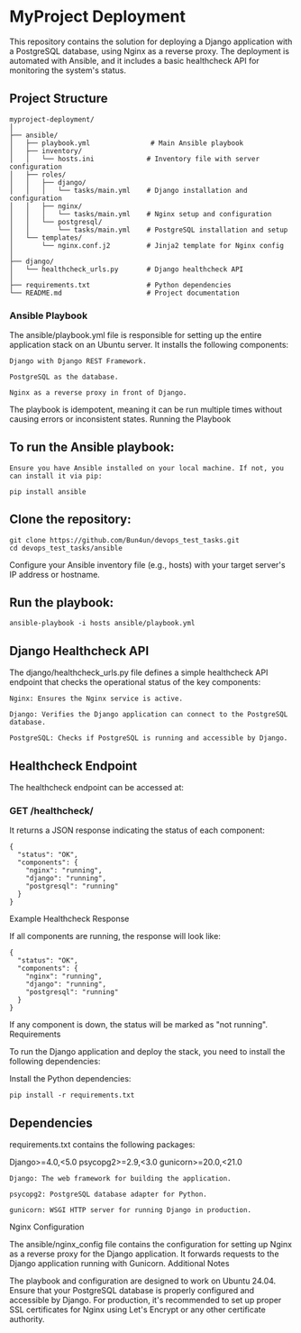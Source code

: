 # MyProject Deployment

This repository contains the solution for deploying a Django application with a PostgreSQL database, using Nginx as a reverse proxy. The deployment is automated with Ansible, and it includes a basic healthcheck API for monitoring the system's status.

## Project Structure

```plaintext
myproject-deployment/
│
├── ansible/
│   ├── playbook.yml               # Main Ansible playbook
│   ├── inventory/
│   │   └── hosts.ini             # Inventory file with server configuration
│   ├── roles/
│   │   ├── django/
│   │   │   └── tasks/main.yml    # Django installation and configuration
│   │   ├── nginx/
│   │   │   └── tasks/main.yml    # Nginx setup and configuration
│   │   └── postgresql/
│   │       └── tasks/main.yml    # PostgreSQL installation and setup
│   └── templates/
│       └── nginx.conf.j2         # Jinja2 template for Nginx config
│
├── django/
│   └── healthcheck_urls.py       # Django healthcheck API
│
├── requirements.txt              # Python dependencies
└── README.md                     # Project documentation
```
### Ansible Playbook

The ansible/playbook.yml file is responsible for setting up the entire application stack on an Ubuntu server. It installs the following components:

    Django with Django REST Framework.

    PostgreSQL as the database.

    Nginx as a reverse proxy in front of Django.

The playbook is idempotent, meaning it can be run multiple times without causing errors or inconsistent states.
Running the Playbook

## To run the Ansible playbook:

    Ensure you have Ansible installed on your local machine. If not, you can install it via pip:
```
pip install ansible
```
## Clone the repository:
```
git clone https://github.com/Bun4un/devops_test_tasks.git
cd devops_test_tasks/ansible
```
Configure your Ansible inventory file (e.g., hosts) with your target server's IP address or hostname.

## Run the playbook:

    ansible-playbook -i hosts ansible/playbook.yml

## Django Healthcheck API

The django/healthcheck_urls.py file defines a simple healthcheck API endpoint that checks the operational status of the key components:

    Nginx: Ensures the Nginx service is active.

    Django: Verifies the Django application can connect to the PostgreSQL database.

    PostgreSQL: Checks if PostgreSQL is running and accessible by Django.

## Healthcheck Endpoint

The healthcheck endpoint can be accessed at:

### GET /healthcheck/

It returns a JSON response indicating the status of each component:
```
{
  "status": "OK",
  "components": {
    "nginx": "running",
    "django": "running",
    "postgresql": "running"
  }
}
```
Example Healthcheck Response

If all components are running, the response will look like:
```
{
  "status": "OK",
  "components": {
    "nginx": "running",
    "django": "running",
    "postgresql": "running"
  }
}
```
If any component is down, the status will be marked as "not running".
Requirements

To run the Django application and deploy the stack, you need to install the following dependencies:

Install the Python dependencies:

    pip install -r requirements.txt

## Dependencies

requirements.txt contains the following packages:

Django>=4.0,<5.0
psycopg2>=2.9,<3.0
gunicorn>=20.0,<21.0

    Django: The web framework for building the application.

    psycopg2: PostgreSQL database adapter for Python.

    gunicorn: WSGI HTTP server for running Django in production.

Nginx Configuration

The ansible/nginx_config file contains the configuration for setting up Nginx as a reverse proxy for the Django application. It forwards requests to the Django application running with Gunicorn.
Additional Notes

The playbook and configuration are designed to work on Ubuntu 24.04.
Ensure that your PostgreSQL database is properly configured and accessible by Django.
For production, it's recommended to set up proper SSL certificates for Nginx using Let's Encrypt or any other certificate authority.
